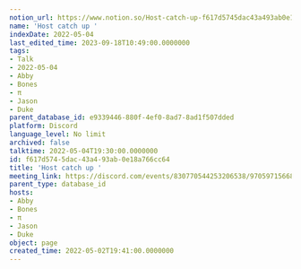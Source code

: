 ```yaml
---
notion_url: https://www.notion.so/Host-catch-up-f617d5745dac43a493ab0e18a766cc64
name: 'Host catch up '
indexDate: 2022-05-04
last_edited_time: 2023-09-18T10:49:00.0000000
tags:
- Talk
- 2022-05-04
- Abby
- Bones
- π
- Jason
- Duke
parent_database_id: e9339446-880f-4ef0-8ad7-8ad1f507dded
platform: Discord
language_level: No limit
archived: false
talktime: 2022-05-04T19:30:00.0000000
id: f617d574-5dac-43a4-93ab-0e18a766cc64
title: 'Host catch up '
meeting_link: https://discord.com/events/830770544253206538/970597156681568276
parent_type: database_id
hosts:
- Abby
- Bones
- π
- Jason
- Duke
object: page
created_time: 2022-05-02T19:41:00.0000000
---
```





